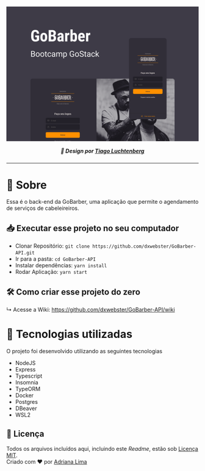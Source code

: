 <p align=center>

<h5 align=center>
<img src="readme/Capa.png" width=600><br>

🎨 Design por [Tiago Luchtenberg](https://www.instagram.com/tiagoluchtenberg/)

</h5>

</p>

---

# 🔖  Sobre
Essa é o back-end da GoBarber, uma aplicação que permite o agendamento de serviços de cabeleireiros.

## 📥 Executar esse projeto no seu computador

- Clonar Repositório: `git clone https://github.com/dxwebster/GoBarber-API.git`
- Ir para a pasta: `cd GoBarber-API`
- Instalar dependências: `yarn install`
- Rodar Aplicação: `yarn start`

## 🛠 Como criar esse projeto do zero
↳ Acesse a Wiki: https://github.com/dxwebster/GoBarber-API/wiki

# 🚀 Tecnologias utilizadas
O projeto foi desenvolvido utilizando as seguintes tecnologias
* NodeJS
* Express
* Typescript
* Insomnia
* TypeORM
* Docker
* Postgres
* DBeaver
* WSL2

## 📕 Licença

Todos os arquivos incluídos aqui, incluindo este _Readme_, estão sob [Licença MIT](./LICENSE).<br>
Criado com ❤ por [Adriana Lima](https://github.com/dxwebster)
